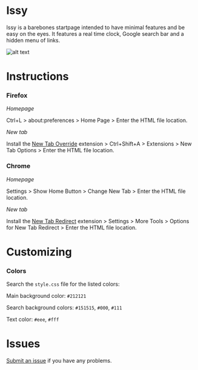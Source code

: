 # Issy
Issy is a barebones startpage intended to have minimal features and be easy on the eyes. It features a real time clock, Google search bar and a hidden menu of links.

![alt text](https://github.com/chloechantelle/issy/blob/master/preview/Issy.gif "Issy Preview")

# Instructions
<h3>Firefox</h3>

*Homepage*
    
Ctrl+L > about:preferences > Home Page > Enter the HTML file location.
        
*New tab*
    
Install the <a href="https://addons.mozilla.org/en-US/firefox/addon/new-tab-override" target="_blank">New Tab Override</a> extension > Ctrl+Shift+A > Extensions > New Tab Options > Enter the HTML file location.

<h3>Chrome</h3>

*Homepage*

Settings > Show Home Button > Change New Tab > Enter the HTML file location.

*New tab*

Install the <a target="_blank" href="https://chrome.google.com/webstore/detail/new-tab-redirect/icpgjfneehieebagbmdbhnlpiopdcmna?hl=en">New Tab Redirect</a> extension > Settings > More Tools > Options for New Tab Redirect > Enter the HTML file location.

# Customizing

<h3>Colors</h3>

Search the `style.css` file for the listed colors:

Main background color: `#212121`

Search background colors: `#151515`, `#000`, `#111`

Text color: `#eee`, `#fff`

# Issues
<a href="https://github.com/chloechantelle/issy/issues/new">Submit an issue</a> if you have any problems.
